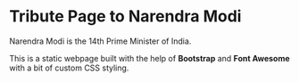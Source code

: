 # Tribute Page to Narendra Modi

Narendra Modi is the 14th Prime Minister of India.

This is a static webpage built with the help of **Bootstrap** and **Font Awesome** with a bit of custom CSS styling.

